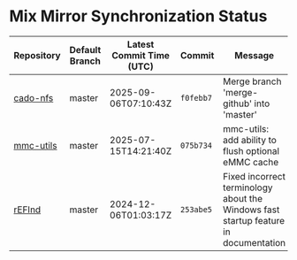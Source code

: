 # Mix Mirror Synchronization Status

| Repository | Default Branch | Latest Commit Time (UTC) | Commit | Message | Last Synced |
|---|---|---|---|---|---|
| [cado-nfs](git@github.com:mix-mirror/cado-nfs.git) | master | 2025-09-06T07:10:43Z | `f0febb7` | Merge branch 'merge-github' into 'master' | 2025-09-12T09:54:31Z |
| [mmc-utils](git@github.com:mix-mirror/mmc-utils.git) | master | 2025-07-15T14:21:40Z | `075b734` | mmc-utils: add ability to flush optional eMMC cache | 2025-09-12T09:54:19Z |
| [rEFInd](git@github.com:mix-mirror/rEFInd.git) | master | 2024-12-06T01:03:17Z | `253abe5` | Fixed incorrect terminology about the Windows fast startup feature in documentation | 2025-09-12T09:54:23Z |
